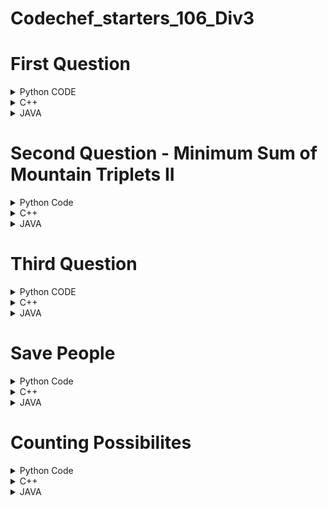 # Codechef_starters_106_Div3

# First Question
<details>

  <summary>Python CODE</summary>
	BRUTE FORCE

```python
	class Solution:
		def minimumSum(self, nums):
			sum = float('inf')
			for i in range(len(nums) - 2):
				for j in range(i + 1, len(nums) - 1):
					for k in range(j + 1, len(nums)):
						if nums[i] < nums[j] and nums[j] > nums[k]:
							sum = min(sum, nums[i] + nums[j] + nums[k])
			return -1 if sum == float('inf') else sum
```

</details>

<details>
  <summary>C++</summary>
  
  ```cpp
    class Solution {
		public:
			int minimumSum(vector<int>& nums) {
				int sum = INT_MAX;
				for (int i = 0; i < nums.size() - 2; i++) {
					for (int j = i + 1; j < nums.size() - 1; j++) {
						for (int k = j + 1; k < nums.size(); k++) {
							if (nums[i] < nums[j] && nums[j] > nums[k])
								sum = min(sum, nums[i] + nums[j] + nums[k]);
						}
					}
				}
				return sum==INT_MAX?-1:sum;
			}
		};
  ```

</details>


<details>
  <summary>JAVA</summary>
  
  ```java
	class Solution {
		public int minimumSum(int[] nums) {
			int sum = Integer.MAX_VALUE;
			for (int i = 0; i < nums.length - 2; i++) {
				for (int j = i + 1; j < nums.length - 1; j++) {
					for (int k = j + 1; k < nums.length; k++) {
						if (nums[i] < nums[j] && nums[j] > nums[k]) {
							sum = Math.min(sum, nums[i] + nums[j] + nums[k]);
						}
					}
				}
			}
			return (sum == Integer.MAX_VALUE) ? -1 : sum;
		}
	}
  ```
</details>


# Second Question - Minimum Sum of Mountain Triplets II

<details>
    <summary>Python Code</summary>
  
  ```
    class Solution:
        def minimumSum(self, nums):
            m = float('inf')
            n = len(nums)
            l = [0] * n
            r = [0] * n
            l[0] = 0
            
            for i in range(1, n):
                if nums[l[i - 1]] < nums[i]:
                    l[i] = l[i - 1]
                else:
                    l[i] = i
            
            r[n - 1] = n - 1
            for i in range(n - 2, -1, -1):
                if nums[r[i + 1]] < nums[i]:
                    r[i] = r[i + 1]
                else:
                    r[i] = i
            
            for i in range(n):
                if nums[l[i]] < nums[i] and nums[i] > nums[r[i]] and l[i] < i and i < r[i]:
                    m = min(m, nums[i] + nums[l[i]] + nums[r[i]])
            
            if m == float('inf'):
                return -1
            return m

  ```
</details>


<details>
  <summary>C++</summary>
  
  ```
    class Solution {
        public:
            int minimumSum(vector<int>& nums) {
                int m = INT_MAX;
                int n = nums.size();
                vector<int> l(n),r(n);
                l[0]=0;
                for(int i=1;i<n;i++)
                {
                    if(nums[l[i-1]]<nums[i])
                    {
                        l[i]=l[i-1];
                    }
                    else l[i]=i;
                }
                r[n-1]=n-1;
                for(int i=n-2;i>=0;i--)
                {
                    if(nums[r[i+1]]<nums[i])
                    {
                        r[i]=r[i+1];
                    }
                    else r[i]=i;
                }
                for(int i=0;i<n;i++)
                {
                    if(nums[l[i]]<nums[i] && nums[i]>nums[r[i]] && l[i]<i && i<r[i])
                    {
                        m=min(m,nums[i]+nums[l[i]]+nums[r[i]]);
                    }
                }
                if(m==INT_MAX) return -1;
                return m;
            }
        };
  ```
</details>


<details>
  <summary>JAVA</summary>
  
  ```
        class Solution {
              public int minimumSum(int[] nums) {
                  int m = Integer.MAX_VALUE;
                  int n = nums.length;
                  int[] l = new int[n];
                  int[] r = new int[n];
                  l[0] = 0;
                  
                  for (int i = 1; i < n; i++) {
                      if (nums[l[i - 1]] < nums[i]) {
                          l[i] = l[i - 1];
                      } else {
                          l[i] = i;
                      }
                  }
                  
                  r[n - 1] = n - 1;
                  for (int i = n - 2; i >= 0; i--) {
                      if (nums[r[i + 1]] < nums[i]) {
                          r[i] = r[i + 1];
                      } else {
                          r[i] = i;
                      }
                  }
                  
                  for (int i = 0; i < n; i++) {
                      if (nums[l[i]] < nums[i] && nums[i] > nums[r[i]] && l[i] < i && i < r[i]) {
                          m = Math.min(m, nums[i] + nums[l[i]] + nums[r[i]]);
                      }
                  }
                  
                  if (m == Integer.MAX_VALUE) {
                      return -1;
                  }
                  return m;
              }
          }
  ```
</details>

# Third Question
<details>

  <summary>Python CODE</summary>
	BRUTE FORCE

```python
	class Solution:
		def minimumSum(self, nums):
			sum = float('inf')
			for i in range(len(nums) - 2):
				for j in range(i + 1, len(nums) - 1):
					for k in range(j + 1, len(nums)):
						if nums[i] < nums[j] and nums[j] > nums[k]:
							sum = min(sum, nums[i] + nums[j] + nums[k])
			return -1 if sum == float('inf') else sum
```

</details>

<details>
  <summary>C++</summary>
  
  ```cpp
    class Solution {
		public:
			int minimumSum(vector<int>& nums) {
				int sum = INT_MAX;
				for (int i = 0; i < nums.size() - 2; i++) {
					for (int j = i + 1; j < nums.size() - 1; j++) {
						for (int k = j + 1; k < nums.size(); k++) {
							if (nums[i] < nums[j] && nums[j] > nums[k])
								sum = min(sum, nums[i] + nums[j] + nums[k]);
						}
					}
				}
				return sum==INT_MAX?-1:sum;
			}
		};
  ```

</details>


<details>
  <summary>JAVA</summary>
  
  ```java
	class Solution {
		public int minimumSum(int[] nums) {
			int sum = Integer.MAX_VALUE;
			for (int i = 0; i < nums.length - 2; i++) {
				for (int j = i + 1; j < nums.length - 1; j++) {
					for (int k = j + 1; k < nums.length; k++) {
						if (nums[i] < nums[j] && nums[j] > nums[k]) {
							sum = Math.min(sum, nums[i] + nums[j] + nums[k]);
						}
					}
				}
			}
			return (sum == Integer.MAX_VALUE) ? -1 : sum;
		}
	}
  ```
</details>


# Save People

<details>
    <summary>Python Code</summary>

```
        def solve():
        n, m, x, y = map(int, input().split())
        mul = n * m
        print(max(mul - x * m, mul - (n - x + 1) * m, mul - y * n, mul - (m - y + 1) * n))
    
        t = int(input())
        for _ in range(t):
            solve()


```
</details>


<details>
  	<summary>C++</summary>
  
```
        #include <iostream>
        #include <algorithm>
        #include <vector>
        #include <math.h>
        #include <set>
        #define rep(i,a,b) for(int i=a; i<b; i++)
        
        using namespace std;
        
        typedef long long ll;
        
        void solve(){
            ll n,m,x,y; cin>>n>>m>>x>>y;
            ll mul=n*m;
            cout<<max({mul-x*m,mul-m*(n-x+1),mul-y*n,mul-n*(m-y+1)});
            cout<<"\n";
        }
        
        int main(){
           ios_base::sync_with_stdio(false);
           cin.tie(NULL); cout.tie(NULL);
           int t; cin>>t; while(t--)solve();
           return 0;
        }
```
</details>


<details>
	<summary>JAVA</summary>
  
```

      import java.util.Scanner;

      public class Main {
          public static void main(String[] args) {
              Scanner sc = new Scanner(System.in);
              int t = sc.nextInt();
      
              while (t-- > 0) {
                  long n = sc.nextLong();
                  long m = sc.nextLong();
                  long x = sc.nextLong();
                  long y = sc.nextLong();
      
                  long mul = n * m;
                  long result = Math.max(Math.max(mul - x * m, mul - (n - x + 1) * m), Math.max(mul - y * n, mul - (m - y + 1) * n));
      
                  System.out.println(result);
              }
          }
      }


```
</details>



# Counting Possibilites

<details>
    <summary>Python Code</summary>

            from collections import deque

            def dfs(node, adj, child):
                curr = 0
                for nbr in adj[node]:
                    curr += dfs(nbr, adj, child)
                child[node] = curr
                return curr + 1
            
            def extension(node, adj, child, ext, e):
                ext[node] = e
                for nbr in adj[node]:
                    extension(nbr, adj, child, ext, e + child[node] - (child[nbr] + 1))
            
            def solve():
                n = int(input())
                adj = [[] for _ in range(n + 1)]
                par = [0] * (n + 1)
                
                for i in range(n - 1):
                    u, v = map(int, input().split())
                    adj[u].append(v)
                    par[v] = u
            
                root = 0
                for i in range(1, n + 1):
                    if par[i] == 0:
                        root = i
                        break
            
                minpos = [n] * (n + 1)
                q = deque()
                q.append(root)
                p = 1
                
                while q:
                    sz = len(q)
                    for i in range(sz):
                        curr = q.popleft()
                        minpos[curr] = p
                        for nbr in adj[curr]:
                            q.append(nbr)
                    p += 1
            
                child = [0] * (n + 1)
                dfs(root, adj, child)
                ext = [0] * (n + 1)
                extension(root, adj, child, ext, 0)
                
                ans = [0] * (n + 2)
                
                for i in range(1, n + 1):
                    ans[minpos[i]] += 1
                    if ext[i] >= 0 and (minpos[i] + ext[i] <= n):
                        ans[minpos[i] + ext[i] + 1] -= 1
                
                for i in range(1, n + 1):
                    ans[i] += ans[i - 1]
                    print(ans[i], end=" ")
                print()
            
            t = int(input())
            for _ in range(t):
                solve()



  
</details>


<details>
  <summary>C++</summary>

                  #include<bits/stdc++.h>
                  #include <ext/pb_ds/assoc_container.hpp>
                  #include <ext/pb_ds/tree_policy.hpp>
                  using namespace std;
                  using namespace __gnu_pbds;
                  
                  typedef tree<int, null_type, less<int>, rb_tree_tag, tree_order_statistics_node_update> pbds; 
                  
                  //member functions :
                  //1. order_of_key(k) : number of elements strictly lesser than k
                  //2. find_by_order(k) : k-th element in the set
                  
                  //=======================================================================
                  #define ll long long
                  #define int long long
                  #define vi vector<int>
                  #define vvi vector<vector<int>>
                  #define pii pair<int,int> 
                  #define vpi vector<pair<int,int>> 
                  #define all(x) (x).begin(),(x).end()
                  #define countbits(x) __builtin_popcount(x)
                  #define yes cout<<"YES"<<endl
                  #define no cout<<"NO"<<endl
                  #define pb push_back
                  #define ff first
                  #define ss second
                  #define endl '\n'
                  
                  int mod = 1e9+7;
                  //int mod = 998244353;
                  
                  int max(int a,int b){return a>b ? a : b ;}
                  
                  int min(int a,int b){return a<b ? a : b ;}
                  
                  int hcf(int a,int b){
                      return (b==0 ? a : hcf(b,a%b));
                  }
                  
                  int lcm(int x,int y){
                      return (x*y)/hcf(x,y);
                  }
                  
                  int pow(int x, int y, int p = 1e9 + 7)
                  {
                    int res = 1;
                  
                    while (y > 0)
                    {
                      if (y % 2 == 1)
                      {
                        res = (res * x)%p;
                      }
                      y = y >> 1;
                      x = (x * x)%p;
                    }
                    return res % p;
                  }
                  
                  int sqrt(int a)
                  {
                    int l = 0;
                    int r = 1e9;
                    int ans = 0;
                    while (l <= r)
                    {
                      int mid = l + ((r - l) / 2);
                      if (mid * mid <= a)
                      {
                        ans = mid;
                        l = mid + 1;
                      }
                      else
                      {
                        r = mid - 1;
                      }
                    }
                    return ans;
                  }
                  
                  
                  void printarray(vector<int> &a){
                      for(int i=0 ; i<(int)a.size() ; i++){
                          cout<<a[i]<<" ";
                      }
                      cout<<endl;
                  }
                  
                  int acc(vi &a){
                      int sum=0;for(auto e : a){sum+=e;}
                      return sum;
                  }
                  
                  int dfs(int node,vvi &adj,vi &child){
                      int curr=0;
                      for(auto nbr : adj[node]){
                          curr+=dfs(nbr,adj,child);
                      }
                      child[node]=curr;
                      return curr+1;
                  }
                  
                  void extension(int node,vvi &adj,vi &child,vi &ext,int e){
                      ext[node]=e;
                      for(auto nbr : adj[node]){
                          extension(nbr,adj,child,ext,e+child[node]-(child[nbr]+1));
                      }
                      return;
                  }
                  
                  void solve(){
                      int n;
                      cin>>n;
                      vector<vector<int>> adj(n+1);
                      vector<int> par(n+1,0);
                      for(int i=0 ; i<n-1 ; i++){
                          int u,v;
                          cin>>u>>v;
                          adj[u].pb(v);
                          par[v]=u;
                      }
                      int root=0;
                      for(int i=1 ; i<=n ; i++){
                          if(par[i]==0){
                              root=i;
                              break;
                          }
                      }
                      vi minpos(n+1,n);
                      queue<int> q;
                      q.push(root);
                      int p=1;
                      while(!q.empty()){
                          int sz=q.size();
                          for(int i=0 ; i<sz ; i++){
                              int curr=q.front();
                              q.pop();
                              minpos[curr]=p;
                              for(auto nbr : adj[curr]){
                                  q.push(nbr);
                              }
                          }
                          p++;
                      }
                      vi child(n+1,0);
                      dfs(root,adj,child);
                      vi ext(n+1,0);
                      extension(root,adj,child,ext,0);
                      vi ans(n+2,0);
                      // printarray(ext);
                      for(int i=1 ; i<=n ; i++){
                          ans[minpos[i]]++;
                          if(ext[i]>=0  && (minpos[i]+ext[i]<=n)) {
                              ans[minpos[i]+ext[i]+1]--;
                          }
                      }
                      for(int i=1; i<=n ; i++){
                          ans[i]+=ans[i-1];
                          cout<<ans[i]<<" ";
                      }
                      cout<<endl;
                    
                  }
                  
                  int32_t main(){
                      ios_base::sync_with_stdio(false);
                      cin.tie(NULL);
                      int t;
                      cin>>t;
                      while(t--){
                          solve();
                      }
                      //for(int i=1 ; i<=t ; i++){
                      //    cout<<"Case #"<<i<<": ";
                      //    solve();
                      //} 
                  
                      return 0;
                  }

          
</details>


<details>
  <summary>JAVA</summary>


            import java.util.*;

      public class Main {
          static void dfs(int node, List<List<Integer>> adj, int[] child) {
              int curr = 0;
              for (int nbr : adj.get(node)) {
                  curr += dfs(nbr, adj, child);
              }
              child[node] = curr;
          }

    static void extension(int node, List<List<Integer>> adj, int[] child, int[] ext, int e) {
        ext[node] = e;
        for (int nbr : adj.get(node)) {
            extension(nbr, adj, child, ext, e + child[node] - (child[nbr] + 1));
        }
    }

    public static void main(String[] args) {
        Scanner sc = new Scanner(System.in);
        int t = sc.nextInt();

        while (t-- > 0) {
            int n = sc.nextInt();
            List<List<Integer>> adj = new ArrayList<>();
            for (int i = 0; i <= n; i++) {
                adj.add(new ArrayList<>());
            }

            int[] par = new int[n + 1];

            for (int i = 0; i < n - 1; i++) {
                int u = sc.nextInt();
                int v = sc.nextInt();
                adj.get(u).add(v);
                par[v] = u;
            }

            int root = 0;
            for (int i = 1; i <= n; i++) {
                if (par[i] == 0) {
                    root = i;
                    break;
                }
            }

            int[] minpos = new int[n + 1];
            Queue<Integer> q = new LinkedList<>();
            q.add(root);
            int p = 1;

            while (!q.isEmpty()) {
                int sz = q.size();
                for (int i = 0; i < sz; i++) {
                    int curr = q.poll();
                    minpos[curr] = p;
                    for (int nbr : adj.get(curr)) {
                        q.add(nbr);
                    }
                }
                p++;
            }

            int[] child = new int[n + 1];
            dfs(root, adj, child);

            int[] ext = new int[n + 1];
            extension(root, adj, child, ext, 0);

            int[] ans = new int[n + 2];

            for (int i = 1; i <= n; i++) {
                ans[minpos[i]]++;
                if (ext[i] >= 0 && (minpos[i] + ext[i] <= n)) {
                    ans[minpos[i] + ext[i] + 1]--;
                }
            }

            for (int i = 1; i <= n; i++) {
                ans[i] += ans[i - 1];
                System.out.print(ans[i] + " ");
            }

            System.out.println();
        }


</details>
